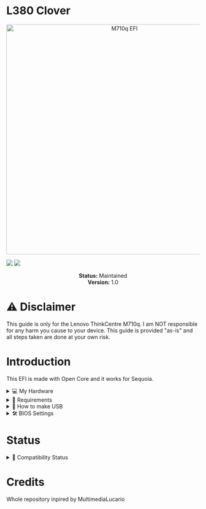# L380 Clover
<p align="center">
  <img src="https://github.com/user-attachments/assets/05d84311-7ec8-4077-a9ec-340f15088546" alt="M710q EFI" width="600"/>
</p>


<!-- Badges -->
<p>
  <img src="https://img.shields.io/badge/macOS-Sequoia-green" />
  <img src="https://img.shields.io/badge/license-MIT-purple" />
</p>

<p align="center">
  <strong>Status:</strong> Maintained<br>
  <strong>Version:</strong> 1.0
</p>

# ⚠️ Disclaimer
This guide is only for the Lenovo ThinkCentre M710q. I am NOT responsible for any harm you cause to your device. This guide is provided "as-is" and all steps taken are done at your own risk.

# Introduction
This EFI is made with Open Core and it works for Sequoia.

<details>
  <summary>💻 My Hardware</summary>
  
| Category  | Component                    |
|-----------|------------------------------|
| CPU       | Intel Core i5-6500           |
| GPU       | Intel UHD Graphics 520       |
| SSD       | Intel 256GB M.2 SSD          |
| Memory    | 16GB DDR4 2400Mhz            |
</details>



<details>
  <summary>🔧 Requirements</summary>

  - Lenovo ThinkCentre M710q 
  - 32GB Flash Drive  
  - Windows PC with Python  
  - An internet connection  
  - MiniTool Partition Wizard  
  - Balena Etcher  
  - [Sequoia](https://www.mediafire.com/file/q0yseezc7atymon/Olarila+Sequoia+15.5+24F74.raw/file)

</details>

<details>
  <summary>💾 How to make USB</summary>

  1. Flash the `.raw` file (Sequoia) to your USB drive using **Balena Etcher**.  
  2. Open **MiniTool Partition Wizard**.  
  3. Right-click the 200MB EFI partition on the USB and select **"Assign letter"**.  
  4. Download and unzip this repository.  
  5. Delete all existing files from the USB's EFI partition.  
  6. Unzip .EFI and put the EFI folder in the EFI particion on the flash drive.

</details>

<details>
  <summary>🛠️ BIOS Settings</summary>

  Make sure the following settings are adjusted in your BIOS:

  - **Disable** Secure Boot  
  - **Disable** TPM (Trusted Platform Module)  
  - **Disable** Intel SGX (if available)  
  - **Enable** USB Boot  
  - **Enable** UEFI Boot Mode  
  - Set **SATA Controller Mode** to AHCI  
  - **Disable** Fast Boot  
  - Enable **Virtualization** (optional, for macOS performance)  

</details>

# Status
<details>
  <summary>🧩 Compatibility Status</summary>

| Feature             |Status          |Notes                                                  |
|---------------------|----------------|-------------------------------------------------------|
| Bootloader (Op Core)| ✅ Working     | Stable boot with Sequoia                              |
| Graphics Accel.     | ✅ Working     | Full acceleration with Intel UHD 520                  |
| Audio               | ✅ Working     | Internal speakers and headphone jack                  |
| HDMI                | ✅ Working     | Display output and audio over HDMI                    |
| Lan                 | ✅ Working     | Works fine                                            |
| USB Ports           | ✅ Working     | All USB-A and USB-C ports function normally           |
| Sleep               | ❌Not Working  | It doesn't wake up from sleep                         |
| Bluetooth           | 🔲 Not Tested  |  I don't have bluethoot on the machine                |    
| iMessage/FaceTime   | 🔲 Not Tested  | I don't have an apple device to test it with          |
| Wifi                | 🔲 Not Tested  | I don't have wifi on the machine                      |
| Handoff/Airdrop     | 🔲 Not Tested  | I don't have wifi on the machine                      |
</details>

# Credits
Whole repository inpired by MultimediaLucario 

